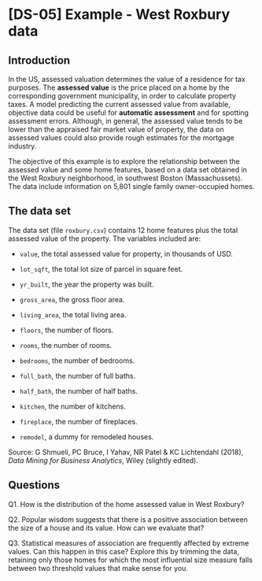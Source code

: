 # [DS-05] Example - West Roxbury data

## Introduction

In the US, assessed valuation determines the value of a residence for tax purposes. The **assessed value** is the price placed on a home by the corresponding government municipality, in order to calculate property taxes. A model predicting the current assessed value from available, objective data could be useful for **automatic assessment** and for spotting assessment errors. Although, in general, the assessed value tends to be lower than the appraised fair market value of property, the data on assessed values could also provide rough estimates for the mortgage industry.

The objective of this example is to explore the relationship between the assessed value and some home features, based on a data set obtained in the West Roxbury neighborhood, in southwest Boston (Massachussets). The data include information on 5,801 single family owner-occupied homes.

## The data set

The data set (file `roxbury.csv`) contains 12 home features plus the total assessed value of the property. The variables included are:

* `value`, the total assessed value for property, in thousands of USD.

* `lot_sqft`, the total lot size of parcel in square feet.

* `yr_built`, the year the property was built.

* `gross_area`, the gross floor area.

* `living_area`, the total living area.

* `floors`, the number of floors.

* `rooms`, the number of rooms.

* `bedrooms`, the number of bedrooms.

* `full_bath`, the number of full baths.

* `half_bath`, the number of half baths.

* `kitchen`, the number of kitchens.

* `fireplace`, the number of fireplaces.

* `remodel`, a dummy for remodeled houses.

Source: G Shmueli, PC Bruce, I Yahav, NR Patel & KC Lichtendahl (2018), *Data Mining for Business Analytics*, Wiley (slightly edited).

## Questions

Q1. How is the distribution of the home assessed value in West Roxbury?

Q2. Popular wisdom suggests that there is a positive association between the size of a house and its value. How can we evaluate that?

Q3. Statistical measures of association are frequently affected by extreme values. Can this happen in this case? Explore this by trimming the data, retaining only those homes for which the most influential size measure falls between two threshold values that make sense for you.
